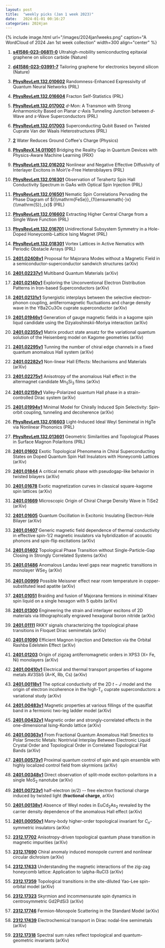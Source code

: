 ```yaml
---
layout: post
title:  "weekly picks (Jan 1 week 2023)"
date:   2024-01-01 00:16:27
categories: 2024jan
---
```



{% include image.html url="/images/2024jan1weeks.png" caption="A WordCloud of 2024 Jan 1st week collection" width=300 align="center" %}




1. **[s41586-023-06811-0](https://www.nature.com/articles/s41586-023-06811-0)** Ultrahigh-mobility semiconducting epitaxial graphene on silicon carbide (Nature)

1. **[d41586-023-03991-7](https://www.nature.com/articles/d41586-023-03991-7)** Tailoring graphene for electronics beyond silicon (Nature)



1. **[PhysRevLett.132.010602](https://link.aps.org/doi/10.1103/PhysRevLett.132.010602)** Randomness-Enhanced Expressivity of Quantum Neural Networks (PRL)

1. **[PhysRevLett.132.016604](https://link.aps.org/doi/10.1103/PhysRevLett.132.016604)** Fracton Self-Statistics (PRL)

1. **[PhysRevLett.132.017002](https://link.aps.org/doi/10.1103/PhysRevLett.132.017002)** $d$-Mon: A Transmon with Strong Anharmonicity Based on Planar $c$-Axis Tunneling Junction between $d$-Wave and $s$-Wave Superconductors (PRL)

1. **[PhysRevLett.132.017003](https://link.aps.org/doi/10.1103/PhysRevLett.132.017003)** Superconducting Qubit Based on Twisted Cuprate Van der Waals Heterostructures (PRL)

1. **[2](https://physics.aps.org/articles/v17/2)** Water Reduces Ground Coffee's Charge (Physics)






1. **[PhysRevX.14.011001](https://link.aps.org/doi/10.1103/PhysRevX.14.011001)** Bridging the Reality Gap in Quantum Devices with Physics-Aware Machine Learning (PRX)

1. **[PhysRevLett.132.016202](https://link.aps.org/doi/10.1103/PhysRevLett.132.016202)** Nonlinear and Negative Effective Diffusivity of Interlayer Excitons in Moir\\'e-Free Heterobilayers (PRL)

1. **[PhysRevLett.132.016301](https://link.aps.org/doi/10.1103/PhysRevLett.132.016301)** Observation of Terahertz Spin Hall Conductivity Spectrum in GaAs with Optical Spin Injection (PRL)

1. **[PhysRevLett.132.016501](https://link.aps.org/doi/10.1103/PhysRevLett.132.016501)** Nematic Spin Correlations Pervading the Phase Diagram of ${\\mathrm{FeSe}}_{1\\ensuremath{-}x}{\\mathrm{S}}_{x}$ (PRL)

1. **[PhysRevLett.132.016602](https://link.aps.org/doi/10.1103/PhysRevLett.132.016602)** Extracting Higher Central Charge from a Single Wave Function (PRL)

1. **[PhysRevLett.132.016701](https://link.aps.org/doi/10.1103/PhysRevLett.132.016701)** Unidirectional Subsystem Symmetry in a Hole-Doped Honeycomb-Lattice Ising Magnet (PRL)

1. **[PhysRevLett.132.018301](https://link.aps.org/doi/10.1103/PhysRevLett.132.018301)** Vortex Lattices in Active Nematics with Periodic Obstacle Arrays (PRL)




1. **[2401.02408v1](https://arxiv.org/abs/2401.02408v1)** Proposal for Majorana Modes without a Magnetic Field in a semiconductor-superconductor sandwich structures (arXiv)

1. **[2401.02237v1](https://arxiv.org/abs/2401.02237v1)** Multiband Quantum Materials (arXiv)

1. **[2401.02140v1](https://arxiv.org/abs/2401.02140v1)** Exploring the Unconventional Electron Distribution Patterns in Iron-based Superconductors (arXiv)

1. **[2401.02131v1](https://arxiv.org/abs/2401.02131v1)** Synergistic interplays between the selective electron-phonon coupling, antiferromagnetic fluctuations and charge density wave in the YBa2Cu3Ox cuprate superconductor (arXiv)

1. **[2401.01946v1](https://arxiv.org/abs/2401.01946v1)** Generation of gauge magnetic fields in a kagome spin liqud candidate using the Dzyaloshinskii-Moriya interaction (arXiv)

1. **[2401.02355v1](https://arxiv.org/abs/2401.02355v1)** Matrix product state ansatz for the variational quantum solution of the Heisenberg model on Kagome geometries (arXiv)

1. **[2401.02295v1](https://arxiv.org/abs/2401.02295v1)** Tunning the number of chiral edge channels in a fixed quantum anomalous Hall system (arXiv)

1. **[2401.02282v1](https://arxiv.org/abs/2401.02282v1)** Non-linear Hall Effects: Mechanisms and Materials (arXiv)

1. **[2401.02275v1](https://arxiv.org/abs/2401.02275v1)** Anisotropy of the anomalous Hall effect in the altermagnet candidate Mn$_5$Si$_3$ films (arXiv)

1. **[2401.02159v1](https://arxiv.org/abs/2401.02159v1)** Valley-Polarized quantum Hall phase in a strain-controlled Dirac system (arXiv)

1. **[2401.01994v1](https://arxiv.org/abs/2401.01994v1)** Minimal Model for Chirally Induced Spin Selectivity: Spin-orbit coupling, tunneling and decoherence (arXiv)



1. **[PhysRevLett.132.016603](https://link.aps.org/doi/10.1103/PhysRevLett.132.016603)** Light-Induced Ideal Weyl Semimetal in HgTe via Nonlinear Phononics (PRL)

1. **[PhysRevLett.132.013601](https://link.aps.org/doi/10.1103/PhysRevLett.132.013601)** Geometric Similarities and Topological Phases in Surface Magnon Polaritons (PRL)



1. **[2401.01602](http://arxiv.org/abs/2401.01602)** Exotic Topological Phenomena in Chiral Superconducting States on Doped Quantum Spin Hall Insulators with Honeycomb Lattices (arXiv)

1. **[2401.01844](http://arxiv.org/abs/2401.01844)** A critical nematic phase with pseudogap-like behavior in twisted bilayers (arXiv)

1. **[2401.01678](http://arxiv.org/abs/2401.01678)** Exotic magnetization curves in classical square-kagome spin lattices (arXiv)

1. **[2401.01669](http://arxiv.org/abs/2401.01669)** Microscopic Origin of Chiral Charge Density Wave in TiSe2 (arXiv)

1. **[2401.01605](http://arxiv.org/abs/2401.01605)** Quantum Oscillation in Excitonic Insulating Electron-Hole Bilayer (arXiv)

1. **[2401.01407](http://arxiv.org/abs/2401.01407)** Generic magnetic field dependence of thermal conductivity in effective spin-1/2 magnetic insulators via hybridization of acoustic phonons and spin-flip excitations (arXiv)

1. **[2401.01402](http://arxiv.org/abs/2401.01402)** Topological Phase Transition without Single-Particle-Gap Closing in Strongly Correlated Systems (arXiv)

1. **[2401.01486](http://arxiv.org/abs/2401.01486)** Anomalous Landau level gaps near magnetic transitions in monolayer WSe$_2$ (arXiv)





1. **[2401.00999](http://arxiv.org/abs/2401.00999)** Possible Meissner effect near room temperature in copper-substituted lead apatite (arXiv)

1. **[2401.01051](http://arxiv.org/abs/2401.01051)** Braiding and fusion of Majorana fermions in minimal Kitaev spin liquid on a single hexagon with $5$ qubits (arXiv)

1. **[2401.01300](http://arxiv.org/abs/2401.01300)** Engineering the strain and interlayer excitons of 2D materials via lithographically engraved hexagonal boron nitride (arXiv)

1. **[2401.01111](http://arxiv.org/abs/2401.01111)** RKKY signals characterizing the topological phase transitions in Floquet Dirac semimetals (arXiv)

1. **[2401.01090](http://arxiv.org/abs/2401.01090)** Efficient Magnon Injection and Detection via the Orbital Rashba Edelstein Effect (arXiv)

1. **[2401.01203](http://arxiv.org/abs/2401.01203)** Origin of zigzag antiferromagnetic orders in XPS3 (X= Fe, Ni) monolayers (arXiv)



1. **[2401.00410v1](https://arxiv.org/abs/2401.00410v1)** Electrical and thermal transport properties of kagome metals AV3Sb5 (A=K, Rb, Cs) (arXiv)

1. **[2401.00118v1](https://arxiv.org/abs/2401.00118v1)** The optical conductivity of the 2D $t-J$ model and the origin of electron incoherence in the high-T$_{c}$ cuprate superconductors: a variational study (arXiv)

1. **[2401.00483v1](https://arxiv.org/abs/2401.00483v1)** Magnetic properties at various fillings of the quasiflat band in a fermionic two-leg ladder model (arXiv)

1. **[2401.00432v1](https://arxiv.org/abs/2401.00432v1)** Magnetic order and strongly-correlated effects in the one-dimensional Ising-Kondo lattice (arXiv)

1. **[2401.00363v1](https://arxiv.org/abs/2401.00363v1)** From Fractional Quantum Anomalous Hall Smectics to Polar Smectic Metals: Nontrivial Interplay Between Electronic Liquid Crystal Order and Topological Order in Correlated Topological Flat Bands (arXiv)

1. **[2401.00573v1](https://arxiv.org/abs/2401.00573v1)** Proximal quantum control of spin and spin ensemble with highly localized control field from skyrmions (arXiv)

1. **[2401.00348v1](https://arxiv.org/abs/2401.00348v1)** Direct observation of split-mode exciton-polaritons in a single MoS$_2$ nanotube (arXiv)

1. **[2401.00723v1](https://arxiv.org/abs/2401.00723v1)** half-electron (e/2) -- free electron fractional charge induced by twisted light (**fractional charge**, arXiv)

1. **[2401.00138v1](https://arxiv.org/abs/2401.00138v1)** Absence of Weyl nodes in EuCd$_2$As$_2$ revealed by the carrier density dependence of the anomalous Hall effect (arXiv)

1. **[2401.00050v1](https://arxiv.org/abs/2401.00050v1)** Many-body higher-order topological invariant for $C_n$-symmetric insulators (arXiv)








1. **[2312.17702](http://arxiv.org/abs/2312.17702)** Anisotropy-driven topological quantum phase transition in magnetic impurities (arXiv)

1. **[2312.17690](http://arxiv.org/abs/2312.17690)** Chiral anomaly induced monopole current and nonlinear circular dichroism (arXiv)

1. **[2312.17433](http://arxiv.org/abs/2312.17433)** Understanding the magnetic interactions of the zig-zag honeycomb lattice: Application to \alpha-RuCl3 (arXiv)

1. **[2312.17359](http://arxiv.org/abs/2312.17359)** Topological transitions in the site-diluted Yao-Lee spin-orbital model (arXiv)

1. **[2312.17323](http://arxiv.org/abs/2312.17323)** Skyrmion and incommensurate spin dynamics in centrosymmetric Gd2PdSi3 (arXiv)

1. **[2312.17746](http://arxiv.org/abs/2312.17746)** Fermion-Monopole Scattering in the Standard Model (arXiv)

1. **[2312.17439](http://arxiv.org/abs/2312.17439)** Electrochemical transport in Dirac nodal-line semimetals (arXiv)

1. **[2312.17318](http://arxiv.org/abs/2312.17318)** Spectral sum rules reflect topological and quantum-geometric invariants (arXiv)
